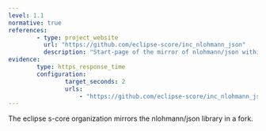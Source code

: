 ```yaml
---
level: 1.1
normative: true
references:
        - type: project_website
          url: "https://github.com/eclipse-score/inc_nlohmann_json"
          description: "Start-page of the mirror of nlohmann/json within Eclipse S-CORE"
evidence:
        type: https_response_time
        configuration:
                target_seconds: 2
                urls:
                    - "https://github.com/eclipse-score/inc_nlohmann_json"
---
```


The eclipse s-core organization mirrors the nlohmann/json library in a fork.